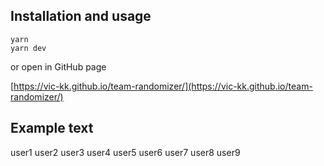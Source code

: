 ## Installation and usage
```shell
yarn
yarn dev
```
or open in GitHub page

[https://vic-kk.github.io/team-randomizer/](https://vic-kk.github.io/team-randomizer/)

## Example text

user1
user2
user3
user4
user5
user6
user7
user8
user9
